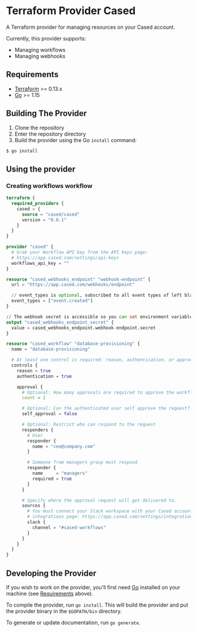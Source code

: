# Terraform Provider Cased

A Terraform provider for managing resources on your Cased account.

Currently, this provider supports:

- Managing workflows
- Managing webhooks

## Requirements

-	[Terraform](https://www.terraform.io/downloads.html) >= 0.13.x
-	[Go](https://golang.org/doc/install) >= 1.15

## Building The Provider

1. Clone the repository
1. Enter the repository directory
1. Build the provider using the Go `install` command:

```sh
$ go install
```

## Using the provider

### Creating workflows workflow

```tf
terraform {
  required_providers {
    cased = {
      source = "cased/cased"
      version = "0.0.1"
    }
  }
}

provider "cased" {
  # Grab your Workflow API key from the API keys page:
  # https://app.cased.com/settings/api-keys
  workflows_api_key = ""
}

resource "cased_webhooks_endpoint" "webhook-endpoint" {
  url = "https://app.cased.com/webhooks/endpoint"

  // event_types is optional, subscribed to all event types of left blank
  event_types = ["event.created"]
}

// The webhook secret is accessible so you can set environment variables
output "cased_webhooks_endpoint_secret" {
  value = cased_webhooks_endpoint.webhook-endpoint.secret
}

resource "cased_workflow" "database-provisioning" {
  name = "database-provisioning"

  # At least one control is required: reason, authentication, or approval.
  controls {
    reason = true
    authentication = true

    approval {
      # Optional: How many approvals are required to approve the workflow. (Default: 1)
      count = 2

      # Optional: Can the authenticated user self approve the request? (Default: false)
      self_approval = false

      # Optional: Restrict who can respond to the request
      responders {
        # User
        responder {
          name = "ceo@company.com"
        }

        # Someone from managers group must respond
        responder {
          name     = "managers"
          required = true
        }
      }

      # Specify where the approval request will get delivered to.
      sources {
        # You must connect your Slack workspace with your Cased account on your
        # integrations page: https://app.cased.com/settings/integrations
        slack {
          channel = "#cased-workflows"
        }
      }
    }
  }
}
```

## Developing the Provider

If you wish to work on the provider, you'll first need [Go](http://www.golang.org) installed on your machine (see [Requirements](#requirements) above).

To compile the provider, run `go install`. This will build the provider and put the provider binary in the `$GOPATH/bin` directory.

To generate or update documentation, run `go generate`.
